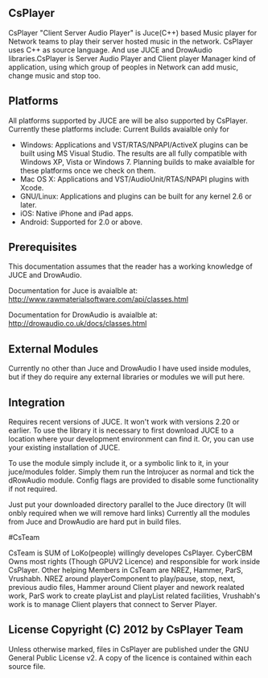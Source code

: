 ## CsPlayer

CsPlayer "Client Server Audio Player" is Juce(C++) based Music player for Network teams to play their server hosted music in the network. CsPlayer uses C++ as source language. And use JUCE and DrowAudio libraries.CsPlayer is Server Audio Player and Client player Manager kind of application, using which group of peoples in Network can add music, change music and stop too.

## Platforms
All platforms supported by JUCE are will be also supported by CsPlayer. Currently these platforms include: Current Builds avaialble only for 
- Windows: Applications and VST/RTAS/NPAPI/ActiveX plugins can be built using MS Visual Studio. The results are all fully compatible with Windows XP, Vista or Windows 7.
Planning builds to make avaialble for these platforms once we check on them. 
- Mac OS X: Applications and VST/AudioUnit/RTAS/NPAPI plugins with Xcode. 
- GNU/Linux: Applications and plugins can be built for any kernel 2.6 or later. 
- iOS: Native iPhone and iPad apps. 
- Android: Supported for 2.0 or above. 

## Prerequisites

This documentation assumes that the reader has a working knowledge of JUCE and DrowAudio.

Documentation for Juce is avaialble at: http://www.rawmaterialsoftware.com/api/classes.html

Documentation for DrowAudio is avaialble at: http://drowaudio.co.uk/docs/classes.html

## External Modules

Currently no other than Juce and DrowAudio I have used inside modules, but if they do require any external libraries or modules we will put here.

## Integration 

Requires recent versions of JUCE. It won't work with versions 2.20 or earlier. To use the library it is necessary to first download JUCE to a location where your development environment can find it. Or, you can use your existing installation of JUCE.

To use the module simply include it, or a symbolic link to it, in your juce/modules folder. Simply them run the Introjucer as normal and tick the dRowAudio module. Config flags are provided to disable some functionality if not required.

Just put your downloaded directory parallel to the Juce directory (It will onbly required when we will remove hard links) Currently all the modules from Juce and DrowAudio are hard put in build files.

#CsTeam

CsTeam is SUM of LoKo(people) willingly developes CsPlayer. CyberCBM Owns most rights (Though GPUV2 Licence) and responsible for work inside CsPlayer. Other helping Members in CsTeam are NREZ, Hammer, ParS, Vrushabh. NREZ around playerComponent to play/pause, stop, next, previous audio files, Hammer around Client player and nework realated work, ParS work to create playList and playList related facilities, Vrushabh's work is to manage Client players that connect to Server Player.

## License Copyright (C) 2012 by CsPlayer Team

Unless otherwise marked, files in CsPlayer are published under the GNU General Public License v2. A copy of the licence is contained within each source file.